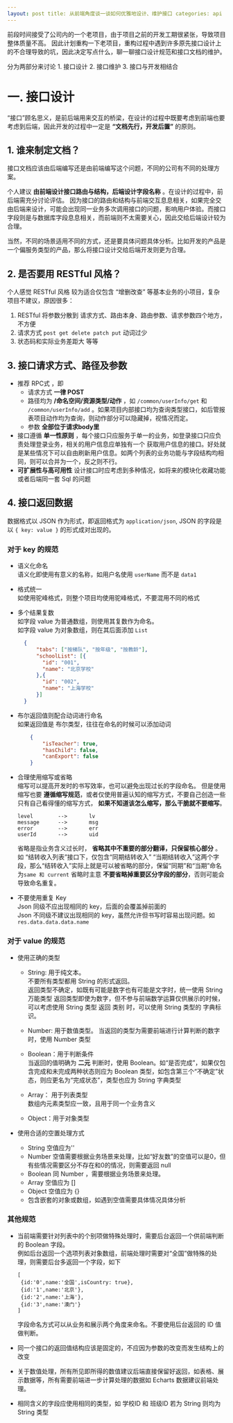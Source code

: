 ```yaml
---
layout: post title: 从前端角度谈一谈如何优雅地设计、维护接口 categories: api
---
```


前段时间接受了公司内的一个老项目，由于项目之前的开发工期很紧张，导致项目整体质量不高。 因此计划重构一下老项目，重构过程中遇到许多原先接口设计上的不合理导致的坑，因此决定写点什么，聊一聊接口设计规范和接口文档的维护。

分为两部分来讨论 1. 接口设计 2. 接口维护 3. 接口与开发相结合

# 一. 接口设计

“接口”顾名思义，是前后端用来交互的桥梁，在设计的过程中既要考虑到前端也要考虑到后端，因此开发的过程中一定是 **“文档先行，开发后置”** 的原则。

## 1. 谁来制定文档？

接口文档应该由后端编写还是由前端编写这个问题，不同的公司有不同的处理方案。

个人建议 **由前端设计接口路由与结构，后端设计字段名称** 。在设计的过程中，前后端需充分讨论评估。
因为接口的路由和结构与前端交互息息相关，如果完全交由后端来设计，可能会出现同一业务多次调用接口的问题，影响用户体验。而接口字段则是与数据库字段息息相关，而前端则不太需要关心，因此交给后端设计较为合理。

当然，不同的场景适用不同的方式，还是要具体问题具体分析。比如开发的产品是一个偏服务类型的产品，那么将接口设计交给后端开发则更为合理。

## 2. 是否要用 RESTful 风格？

个人感觉 RESTful 风格 较为适合仅包含 “增删改查” 等基本业务的小项目，复杂项目不建议，原因很多：

1. RESTful 将参数分散到 请求方式、路由本身、路由参数、请求参数四个地方，不方便
2. 请求方式 ```post get delete patch put``` 动词过少
3. 状态码和实际业务差距大 等等

## 3. 接口请求方式、路径及参数

* 推荐 RPC式 ，即
  * 请求方式 **一律 POST**
  * 路径均为 **/命名空间/资源类型/动作** ，如 ```/common/userInfo/get``` 和 ```/common/userInfo/add```
。如果项目内部接口均为查询类型接口，如后管报表项目动作均为查询，则动作部分可以隐藏掉，视情况而定。
  * 参数 **全部位于请求body里**
* 接口遵循 **单一性原则** ，每个接口只应服务于单一的业务，如登录接口只应负责处理登录业务，相关的用户信息应单独有一个 获取用户信息的接口。好处就是某些情况下可以自由刷新用户信息。如两个列表的业务功能与字段结构均相同，则可以合并为一个，反之则不行。
* **可扩展性与高可用性** 设计接口时应考虑到多种情况，如将来的模块化收藏功能或者后端同一套 Sql 的问题 

## 4. 接口返回数据
数据格式以 JSON 作为形式，即返回格式为 ```application/json```, JSON 的字段是以 ```{ key: value }``` 的形式成对出现的。

### 对于 key 的规范

* 语义化命名  
  语义化即使用有意义的名称，如用户名使用 ```userName``` 而不是 ```data1```


* 格式统一  
  如使用驼峰格式，则整个项目均使用驼峰格式，不要混用不同的格式


* 多个结果复数  
  如字段 value 为普通数组，则使用其复数作为命名。   
  如字段 value 为对象数组，则在其后面添加 ```List```
  ```json
    {
        "tabs": ["按梯队", "按年级", "按教龄"],
        "schoolList": [{
          "id": "001",
          "name": "北京学校"
        },{
          "id": "002",
          "name": "上海学校"
        }]
    }
  ```


* 布尔返回值则配合动词进行命名  
  如果返回值是 布尔类型，往往在命名的时候可以添加动词
  ```json
      {
          "isTeacher": true,
          "hasChild": false,
          "canExport": false
      }
  ```  


* 合理使用缩写或省略   
  缩写可以提高开发时的书写效率，也可以避免出现过长的字段命名。 但是使用缩写也要 **遵循缩写规范**，或者仅使用普遍认知的缩写方式，不要自己创造一些只有自己看得懂的缩写方式， **如果不知道该怎么缩写，那么干脆就不要缩写**。
  ```
  level        -->       lv
  message      -->       msg
  error        -->       err
  userId       -->       uid
  ```

  省略是指业务含义过长时， **省略其中不重要的部分翻译，只保留核心部分** 。 如 “结转收入列表”接口下，仅包含“同期结转收入”
  “当期结转收入”这两个字段，那么“结转收入”实际上就是可以被省略的部分，保留“同期”和“当期”命名为```same 和 current```
  省略时主意 **不要省略掉重要区分字段的部分**，否则可能会导致命名重复。


* 不要使用重复 Key  
  Json 同级不应出现相同的 key，后面的会覆盖掉前面的  
  Json 不同级不建议出现相同的 key，虽然允许但书写时容易出现问题。如 ```res.data.data.data.name```

### 对于 value 的规范

* 使用正确的类型

  * String: 用于纯文本。  
    不要所有类型都用 String 的形式返回。  
    返回类型不确定，如既有可能是数字也有可能是文字时，统一使用 String 万能类型
    返回类型即使为数字，但不参与前端数学运算仅供展示的时候，可以考虑使用 String 类型
    返回 类别 时，可以使用 String 类型的 字典标识。

  * Number: 用于数值类型。
    当返回的类型为需要前端进行计算判断的数字时，使用 Number 类型
    
  * Boolean：用于判断条件  
    当返回的值明确为 **二元** 判断时，使用 Boolean。如“是否完成”，如果仅包含完成和未完成两种状态则应为 Boolean 类型，如包含第三个“不确定”状态，则应更名为“完成状态”，类型也应为 String 字典类型

  * Array： 用于列表类型  
    数组内元素类型应一致，且用于同一个业务含义

  * Object：用于对象类型

* 使用合适的空置处理方式
  * String 空值应为'' 
  * Number 空值需要根据业务场景来处理，比如“好友数”的空值可以是0，但有些情况需要区分不存在和0的情况，则需要返回 null
  * Boolean 同 Number ，需要根据业务场景来处理。
  * Array 空值应为 []
  * Object 空值应为 {}
  * 包含嵌套的对象或数组，如遇到空值需要具体情况具体分析
  
### 其他规范
* 当前端需要针对列表中的个别项做特殊处理时，需要后台返回一个供前端判断的 Boolean 字段。  
  例如后台返回一个选项列表对象数组，前端处理时需要对“全国”做特殊的处理，则需要后台多返回一个字段，如下  
  ```
  [
   {id:'0',name:'全国',isCountry: true},
   {id:'1',name:'北京'},
   {id:'2',name:'上海'},
   {id:'3',name:'澳门'}
  ]
  ```
  字段命名方式可以从业务和展示两个角度来命名。不要使用后台返回的 ID 值做判断。
  
* 同一个接口的返回值结构应该是固定的，不应因为参数的改变而发生结构上的改变

* 关于数值处理，所有所见即所得的数值建议后端直接保留好返回，如表格、展示数据等，所有需要前端进一步计算处理的数据如 Echarts 数据建议前端处理。 

* 相同含义的字段应使用相同的类型，如 学校ID 和 班级ID 若为 String 则均为 String 类型
  
